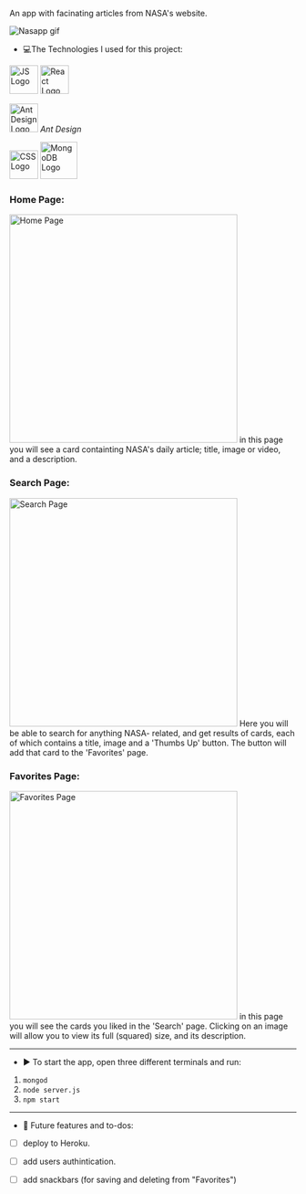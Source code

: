 An app with facinating articles from NASA's website.

![Nasapp gif](https://i.giphy.com/media/OnvF9IpQmmZTWS2mEL/giphy.webp)

- :computer:The Technologies I used for this project:
<img alt="JS Logo" src="https://www.vitoshacademy.com/wp-content/uploads/2015/04/JS.png"  height="50">
<img alt="React Logo" src="https://www.logolynx.com/images/logolynx/e1/e12c387bd8ebccf18a4741b4b83a6d71.png" height="50">

<p>
<img alt= "Ant Design Logo" src="https://gw.alipayobjects.com/zos/rmsportal/rlpTLlbMzTNYuZGGCVYM.png" height="50">
 <em>Ant Design</em>
 </p>
<img alt="CSS Logo" src="https://upload.wikimedia.org/wikipedia/commons/d/d5/CSS3_logo_and_wordmark.svg"  height="50">
<img alt="MongoDB Logo"  src="https://cdn.app.compendium.com/uploads/user/e7c690e8-6ff9-102a-ac6d-e4aebca50425/f4a5b21d-66fa-4885-92bf-c4e81c06d916/Image/e5eee315a17de0d7f56117077eb71fa9/mongo.png" height="65">


 ### Home Page: ###
  <img alt="Home Page" src="https://i.postimg.cc/PfCX64Z2/Home-Page.png" height="400"> 
in this page you will see a card containting NASA's daily article; title, image or video, and a description.
 
  ### Search Page: ###
   <img alt="Search Page" src="https://i.postimg.cc/NF9z1LKk/Search-Page.png" height="400"> 
 Here you will be able to search for anything NASA- related, and get results of cards, each of which contains a title, image and a 'Thumbs Up' button. The button will add that card to the 'Favorites' page.
 
 ### Favorites Page: ###
  <img alt="Favorites Page" src="https://i.postimg.cc/sX0LQ5g2/Favorites-Page.png" height="400"> 
 in this page you will see the cards you liked in the 'Search' page. Clicking on an image will allow you to view its full (squared) size, and its description.
 


---------------------
- :arrow_forward: To start the app, open three different terminals and run:
1.  `mongod`
2.  `node server.js`
3.  `npm start`
---------------------
- :memo: Future features and to-dos:
 - [ ] deploy to Heroku.
 - [ ] add users authintication.
 - [ ] add snackbars (for saving and deleting from "Favorites")

